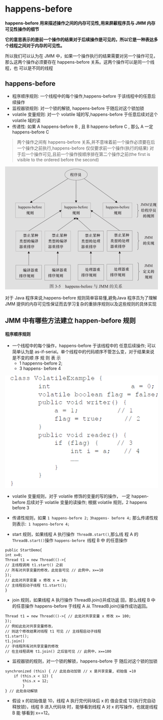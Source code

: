 # happens-before

**happens-before 用来描述操作之间的内存可见性,用来屏蔽程序员与 JMM 内存可见性操作的细节**

**它的意思表示的是前一个操作的结果对于后续操作是可见的，所以它是一种表达多个线程之间对于内存的可见性。**

 所以我们可以认为在 JMM 中，如果一个操作执行的结果需要对另一个操作可见，那么这两个操作必须要存在 happens-before 关系。这两个操作可以是同一个线程，也 可以是不同的线程

## happens-before

- 程序顺序规则: 一个线程中的每个操作,happens-before 于该线程中的任意后续操作
- 监视器锁规则: 对一个锁的解锁, happens-before 于随后对这个锁加锁
- volatile 变量规则: 对一个 volatile 域的写,happens-before 于任意后续对这个 volatile 域的读
- 传递性: 如果 A happens-before B , 且 B happens-before C , 那么 A 一定 happens-before C

> 两个操作之间有 happens-before 关系,并不意味着前一个操作必须要在后一个操作之前执行,happens-before 仅仅要求前一个操作(执行的结果) 对于后一个操作可见,且前一个操作按顺序排在第二个操作之前(the first is visible to the ordered before the second)

![image-20200306122005450](assets/image-20200306122005450.png)

对于 Java 程序来说,happens-before 规则简单容易懂,避免Java 程序员为了理解 JMM 提供的内存可见性保证而去学习复杂的重排序规则以及这些规则的具体实现

## JMM 中有哪些方法建立 happen-before 规则

#### 程序顺序规则

- 一个线程中的每个操作，happens-before 于该线程中的 任意后续操作; 可以简单认为是 as-if-serial。单个线程中的代码顺序不管怎么变，对于结果来说是不变的顺 序 规 则 表 示 
  - 1 happenns-before 2; 
  - 3 happens- before 4

![image-20200228174831591](assets/image-20200228174831591.png)

- volatile 变量规则，对于 volatile 修饰的变量的写的操作， 一定 happen-before 后续对于 volatile 变量的读操作; 根据 volatile 规则，2 happens before 3

- 传递性规则，如果 `1 happens-before 2;` `3happens- before 4;` 那么传递性规则表示:` 1 happens-before 4;`

- start 规则，如果线程 A 执行操作` ThreadB.start()`,那么线 程 A 的 `ThreadB.start()`操作 `happens-before `线程 B 中
  的任意操作

```
public StartDemo{
int x=0;
Thread t1 = new Thread(()->{
// 主线程调用 t1.start() 之前
// 所有对共享变量的修改，此处皆可见 // 此例中，x==10
});
// 此处对共享变量 x 修改 x = 10;
// 主线程启动子线程 t1.start();
}
```



- join 规则，如果线程 A 执行操作 ThreadB.join()并成功返 回，那么线程 B 中的任意操作 happens-before 于线程 A 从 ThreadB.join()操作成功返回。

```
Thread t1 = new Thread(()->{ // 此处对共享变量 x 修改 x= 100;
});
// 例如此处对共享变量修改，
// 则这个修改结果对线程 t1 可见 // 主线程启动子线程
t1.start();
t1.join()
// 子线程所有对共享变量的修改
// 在主线程调用 t1.join() 之后皆可见 // 此例中，x==100
```



- 监视器锁的规则，对一个锁的解锁，happens-before 于 随后对这个锁的加锁

```
synchronized (this) { // 此处自动加锁 // x 是共享变量, 初始值 =10
	if (this.x < 12) {
		this.x = 12; 
		}
} // 此处自动解锁
```

- 假设 x 的初始值是 10，线程 A 执行完代码块后 x 的 值会变成 12(执行完自动释放锁)，线程 B 进入代码块 时，能够看到线程 A 对 x 的写操作，也就是线程 B 能 够看到 x==12。